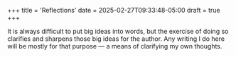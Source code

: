 +++
title = 'Reflections'
date = 2025-02-27T09:33:48-05:00
draft = true
+++

It is always difficult to put big ideas into words, but the exercise of doing so clarifies and sharpens those big ideas for the author.  Any writing I do here will be mostly for that purpose — a means of clarifying my own thoughts. 

